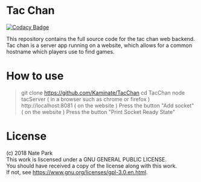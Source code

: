 # Tac Chan  

[![Codacy Badge](https://api.codacy.com/project/badge/Grade/df150cb15a1c4555896cdfe050f40f1b)](https://www.codacy.com/app/Kaminate/tacChan?utm_source=github.com&utm_medium=referral&utm_content=Kaminate/tacChan&utm_campaign=badger)

This repository contains the full source code for the tac chan web backend.  
Tac chan is a server app running on a website, which allows for a common hostname 
which players use to find games.  

# How to use

> git clone https://github.com/Kaminate/TacChan
> cd TacChan
> node tacServer
> ( in a browser such as chrome or firefox ) http://localhost:8081
> ( on the website ) Press the button "Add socket"
> ( on the website ) Press the button "Print Socket Ready State"


# License  
(c) 2018 Nate Park  
This work is liscensed under a GNU GENERAL PUBLIC LICENSE.  
You should have received a copy of the license along with this work.  
If not, see <https://www.gnu.org/licenses/gpl-3.0.en.html>.  

